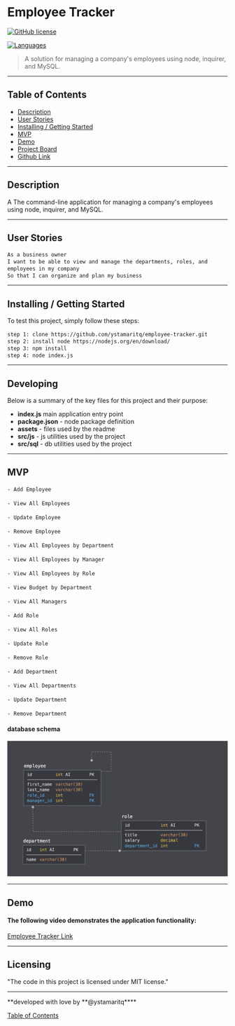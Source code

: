 # Employee Tracker

[![GitHub license](https://img.shields.io/github/license/ystamaritq/employee-tracker)](https://github.com/ystamaritq/employee-tracker/blob/master/LICENSE)

[![Languages](https://img.shields.io/static/v1?label=db&message=mysql&color=green)](https://github.com/ystamaritq/employee-tracker/blob/master/LICENSE)

> A solution for managing a company's employees using node, inquirer, and MySQL.
> <br>

</div>

---

## Table of Contents

- [Description](#description)
- [User Stories](#user-stories)
- [Installing / Getting Started](#inslalling-/-getting-started)
- [MVP](#mvp)
- [Demo](#demo)
- [Project Board](https://github.com/ystamaritq/employee-tracker)
- [Github Link](https://github.com/ystamaritq/employee-tracker)

---

## Description

A The command-line application for managing a company's employees using node, inquirer, and MySQL.

---

## User Stories

```
As a business owner
I want to be able to view and manage the departments, roles, and employees in my company
So that I can organize and plan my business
```

---

## Installing / Getting Started

To test this project, simply follow these steps:

```
step 1: clone https://github.com/ystamaritq/employee-tracker.git
step 2: install node https://nodejs.org/en/download/
step 3: npm install
step 4: node index.js

```

---

## Developing

Below is a summary of the key files for this project and their purpose:

- **index.js** main application entry point
- **package.json** - node package definition
- **assets** - files used by the readme
- **src/js** - js utilities used by the project
- **src/sql** - db utilities used by the project

---

## MVP

    - Add Employee

    - View All Employees

    - Update Employee

    - Remove Employee

    - View All Employees by Department

    - View All Employees by Manager

    - View All Employees by Role

    - View Budget by Department

    - View All Managers

    - Add Role

    - View All Roles

    - Update Role

    - Remove Role

    - Add Department

    - View All Departments

    - Update Department

    - Remove Department

#### database schema

<img src="./assets/schema.png">

---

## Demo

#### The following video demonstrates the application functionality:

[Employee Tracker Link](https://drive.google.com/drive/folders/1qWR2TRJLYbwFE7C2rhiDDgvfqxLz2mnz?usp=sharing)

---

## Licensing

"The code in this project is licensed under MIT license."

---

**developed with love by **@ystamaritq\*\*\*\*

[Table of Contents](#table-of-contents)
